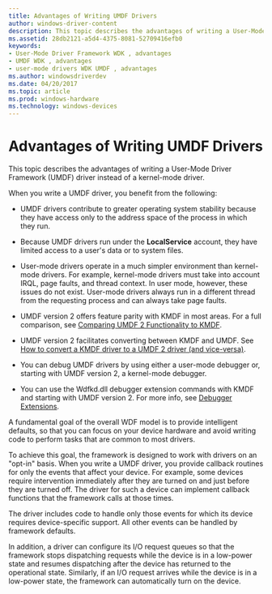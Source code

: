 ```yaml
---
title: Advantages of Writing UMDF Drivers
author: windows-driver-content
description: This topic describes the advantages of writing a User-Mode Driver Framework (UMDF) driver instead of a kernel-mode driver.
ms.assetid: 28db2121-a5d4-4375-8081-52709416efb0
keywords:
- User-Mode Driver Framework WDK , advantages
- UMDF WDK , advantages
- user-mode drivers WDK UMDF , advantages
ms.author: windowsdriverdev
ms.date: 04/20/2017
ms.topic: article
ms.prod: windows-hardware
ms.technology: windows-devices
---
```


# Advantages of Writing UMDF Drivers


This topic describes the advantages of writing a User-Mode Driver Framework (UMDF) driver instead of a kernel-mode driver.

When you write a UMDF driver, you benefit from the following:

-   UMDF drivers contribute to greater operating system stability because they have access only to the address space of the process in which they run.
-   Because UMDF drivers run under the **LocalService** account, they have limited access to a user's data or to system files.
-   User-mode drivers operate in a much simpler environment than kernel-mode drivers. For example, kernel-mode drivers must take into account IRQL, page faults, and thread context. In user mode, however, these issues do not exist. User-mode drivers always run in a different thread from the requesting process and can always take page faults.

-   UMDF version 2 offers feature parity with KMDF in most areas. For a full comparison, see [Comparing UMDF 2 Functionality to KMDF](comparing-umdf-2-0-functionality-to-kmdf.md).
-   UMDF version 2 facilitates converting between KMDF and UMDF. See [How to convert a KMDF driver to a UMDF 2 driver (and vice-versa)](how-to-generate-a-umdf-driver-from-a-kmdf-driver.md).
-   You can debug UMDF drivers by using either a user-mode debugger or, starting with UMDF version 2, a kernel-mode debugger.

-   You can use the Wdfkd.dll debugger extension commands with KMDF and starting with UMDF version 2. For more info, see [Debugger Extensions](debugger-extensions-for-kmdf-drivers.md).

A fundamental goal of the overall WDF model is to provide intelligent defaults, so that you can focus on your device hardware and avoid writing code to perform tasks that are common to most drivers.

To achieve this goal, the framework is designed to work with drivers on an "opt-in" basis. When you write a UMDF driver, you provide callback routines for only the events that affect your device. For example, some devices require intervention immediately after they are turned on and just before they are turned off. The driver for such a device can implement callback functions that the framework calls at those times.

The driver includes code to handle only those events for which its device requires device-specific support. All other events can be handled by framework defaults.

In addition, a driver can configure its I/O request queues so that the framework stops dispatching requests while the device is in a low-power state and resumes dispatching after the device has returned to the operational state. Similarly, if an I/O request arrives while the device is in a low-power state, the framework can automatically turn on the device.

 

 





